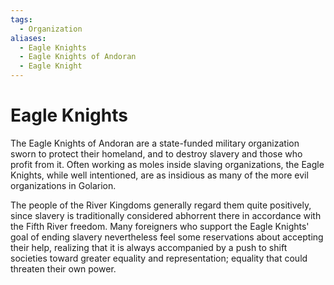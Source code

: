 ```yaml
---
tags:
  - Organization
aliases:
  - Eagle Knights
  - Eagle Knights of Andoran
  - Eagle Knight
---
```

# Eagle Knights
The Eagle Knights of Andoran are a state-funded military organization sworn to protect their homeland, and to destroy slavery and those who profit from it. Often working as moles inside slaving organizations, the Eagle Knights, while well intentioned, are as insidious as many of the more evil organizations in Golarion. 

The people of the River Kingdoms generally regard them quite positively, since slavery is traditionally considered abhorrent there in accordance with the Fifth River freedom. Many foreigners who support the Eagle Knights' goal of ending slavery nevertheless feel some reservations about accepting their help, realizing that it is always accompanied by a push to shift societies toward greater equality and representation; equality that could threaten their own power. 
